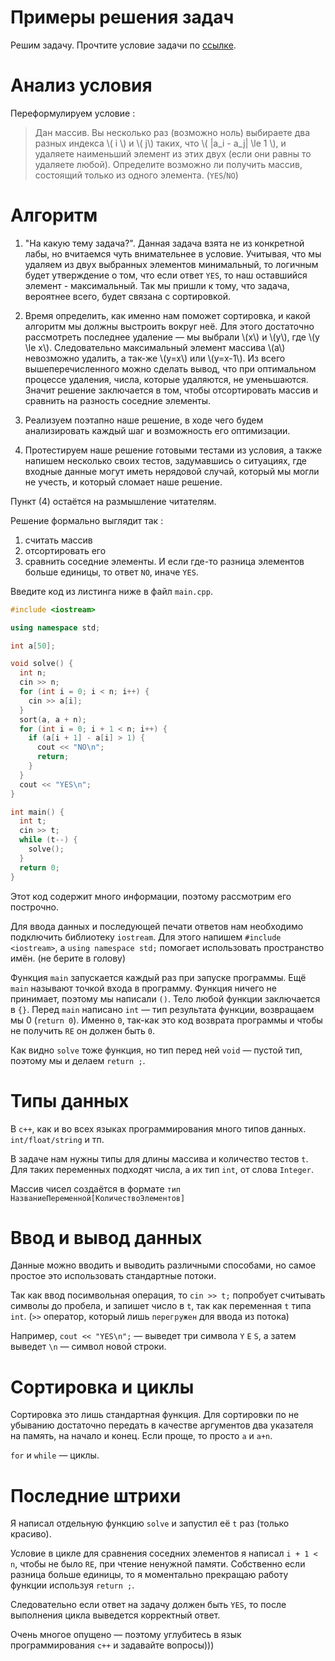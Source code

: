 # Примеры решения задач

Решим задачу. Прочтите условие задачи по [ссылке](https://codeforces.com/contest/1399/problem/A).

Анализ условия
===

Переформулируем условие :

> Дан массив. Вы несколько раз (возможно ноль) выбираете два разных индекса \\( i \\) и \\( j\\) таких, что \\( |a_i - a_j| \le 1 \\), и удаляете наименьший элемент из этих двух (если они равны то удаляете любой). Определите возможно ли получить массив, состоящий только из одного элемента. (`YES`/`NO`)

Алгоритм
===

1. "На какую тему задача?". Данная задача взята не из конкретной лабы, но вчитаемся чуть внимательнее в условие. 
Учитывая, что мы удаляем из двух выбранных элементов минимальный, то логичным будет утверждение о том, что если ответ `YES`, то наш оставшийся элемент - максимальный.
Так мы пришли к тому, что задача, вероятнее всего, будет связана с сортировкой.
2. Время определить, как именно нам поможет сортировка, и какой алгоритм мы должны выстроить вокруг неё. Для этого достаточно рассмотреть последнее удаление &mdash; мы выбрали \\(x\\) и \\(y\\), где \\(y \le x\\). Следовательно максимальный элемент массива \\(a\\) невозможно удалить, а так-же \\(y=x\\) или \\(y=x-1\\). Из всего вышеперечисленного можно сделать вывод, что при оптимальном процессе удаления, числа, которые удаляются, не уменьшаются. Значит решение заключается в том, чтобы отсортировать массив и сравнить на разность соседние элементы.
3. Реализуем поэтапно наше решение, в ходе чего будем анализировать каждый шаг и возможность его оптимизации.

4. Протестируем наше решение готовыми тестами из условия, а также напишем несколько своих тестов, задумавшись о ситуациях, где входные данные могут иметь нерядовой случай, который мы могли не учесть, и который сломает наше решение.

Пункт (4) остаётся на размышление читателям.

Решение формально выглядит так :
1. считать массив
2. отсортировать его
3. сравнить соседние элементы. И если где-то разница элементов больше единицы, то ответ `NO`, иначе `YES`.

Введите код из листинга ниже в файл `main.cpp`.

```cpp
#include <iostream>

using namespace std;

int a[50];

void solve() {
  int n;
  cin >> n;
  for (int i = 0; i < n; i++) {
    cin >> a[i];
  }
  sort(a, a + n);
  for (int i = 0; i + 1 < n; i++) {
    if (a[i + 1] - a[i] > 1) {
      cout << "NO\n";
      return;
    }
  }
  cout << "YES\n";
}

int main() {
  int t;
  cin >> t;
  while (t--) {
    solve();
  }
  return 0;
}
```

Этот код содержит много информации, поэтому рассмотрим его построчно. 

Для ввода данных и последующей печати ответов нам необходимо подключить библиотеку `iostream`. Для этого напишем `#include <iostream>`, а `using namespace std;` помогает использовать пространство имён. (не берите в голову)

Функция `main` запускается каждый раз при запуске программы. Ещё `main` называют точкой входа в программу. Функция ничего не принимает, поэтому мы написали `()`. Тело любой функции заключается в `{}`. Перед `main` написано `int` &mdash; тип результата функции, возвращаем мы 0 (`return 0`). Именно `0`, так-как это код возврата программы и чтобы не получить `RE` он должен быть `0`.

Как видно `solve` тоже функция, но тип перед ней `void` &mdash; пустой тип, поэтому мы и делаем `return ;`.

Типы данных
===

В `c++`, как и во всех языках программирования много типов данных. `int/float/string` и тп.

В задаче нам нужны типы для длины массива и количество тестов `t`. Для таких переменных подходят числа, а их тип `int`, от слова `Integer`.

Массив чисел создаётся в формате `тип НазваниеПеременной[КоличествоЭлементов]`

Ввод и вывод данных
===

Данные можно вводить и выводить различными способами, но самое простое это использовать стандартные потоки.

Так как ввод посимвольная операция, то `cin >> t;` попробует считывать символы до пробела, и запишет число в `t`, так как переменная `t` типа `int`. (`>>` оператор, который лишь `перегружен` для ввода из потока)
 
Например, `cout << "YES\n";` &mdash; выведет три символа `Y` `E` `S`, а затем выведет `\n` &mdash; символ новой строки. 

Сортировка и циклы
===

Сортировка это лишь стандартная функция. Для сортировки по не убыванию достаточно передать в качестве аргументов два указателя на память, на начало и конец. Если проще, то просто `a` и `a+n`.

`for` и `while` &mdash; циклы.

Последние штрихи
===

Я написал отдельную функцию `solve` и запустил её `t` раз (только красиво). 

Условие в цикле для сравнения соседних элементов я написал `i + 1 < n`, чтобы не было `RE`, при чтение ненужной памяти. Собственно если разница больше единицы, то я моментально прекращаю работу функции используя `return ;`.

Следовательно если ответ на задачу должен быть `YES`, то после выполнения цикла выведется корректный ответ.

Очень многое опущено &mdash; поэтому углубитесь в язык программирования `c++` и задавайте вопросы)))

